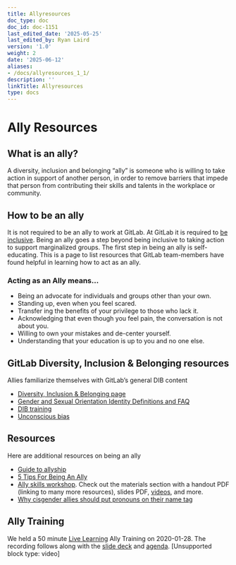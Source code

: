 ```yaml
---
title: Allyresources
doc_type: doc
doc_id: doc-1151
last_edited_date: '2025-05-25'
last_edited_by: Ryan Laird
version: '1.0'
weight: 2
date: '2025-06-12'
aliases:
- /docs/allyresources_1_1/
description: ''
linkTitle: Allyresources
type: docs
---
```


# Ally Resources

## What is an ally?
A diversity, inclusion and belonging “ally” is someone who is willing to take action in support of another person, in order to remove barriers that impede that person from contributing their skills and talents in the workplace or community.
## How to be an ally
It is not required to be an ally to work at GitLab. At GitLab it is required to [be inclusive](https://handbook.gitlab.com/handbook/values/#diversity-inclusion). Being an ally goes a step beyond being inclusive to taking action to support marginalized groups. The first step in being an ally is self-educating. This is a page to list resources that GitLab team-members have found helpful in learning how to act as an ally.
### Acting as an Ally means…
- Being an advocate for individuals and groups other than your own.
- Standing up, even when you feel scared.
- Transfer ing the benefits of your privilege to those who lack it.
- Acknowledging that even though you feel pain, the conversation is not about you.
- Willing to own your mistakes and de-center yourself.
- Understanding that your education is up to you and no one else.
## GitLab Diversity, Inclusion & Belonging resources
Allies familiarize themselves with GitLab’s general DIB content
- [Diversity, Inclusion & Belonging page](https://handbook.gitlab.com/handbook/company/culture/inclusion/)
- [Gender and Sexual Orientation Identity Definitions and FAQ](https://handbook.gitlab.com/handbook/people-group/orientation-identity/)
- [DIB training](https://university.gitlab.com/learn/course/dib-training-certification)
- [Unconscious bias](https://handbook.gitlab.com/handbook/company/culture/inclusion/unconscious-bias/)
## Resources
Here are additional resources on being an ally
- [Guide to allyship](https://guidetoallyship.com/)
- [5 Tips For Being An Ally](https://www.youtube.com/watch?v=_dg86g-QlM0)
- [Ally skills workshop](https://frameshiftconsulting.com/ally-skills-workshop/). Check out the materials section with a handout PDF (linking to many more resources), slides PDF, [videos](https://www.youtube.com/watch?v=wob68Nl2440), and more.
- [Why cisgender allies should put pronouns on their name tag](https://medium.com/@mrsexsmith/dear-cis-people-who-put-your-pronouns-on-your-hello-my-name-is-nametags-78c047ed7af1)
## Ally Training
We held a 50 minute [Live Learning](https://handbook.gitlab.com/handbook/people-group/learning-and-development/#learning-delivery-methods---definitions) Ally Training on 2020-01-28. The recording follows along with the [slide deck](https://docs.google.com/presentation/d/18Qyn2mBJu0Loq3x_RT5bL2lnL-3YHvac1sQhmqqZNso/edit?usp=sharing) and [agenda](https://docs.google.com/document/d/1lGPImuahahjDejI5-9cNNCg-NMQJ4GCHO6n0fcntjs8/edit?usp=sharing).
[Unsupported block type: video]
